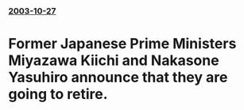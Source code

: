 ### [2003-10-27](/news/2003/10/27/index.md)

#  Former Japanese Prime Ministers Miyazawa Kiichi and Nakasone Yasuhiro announce that they are going to retire.



